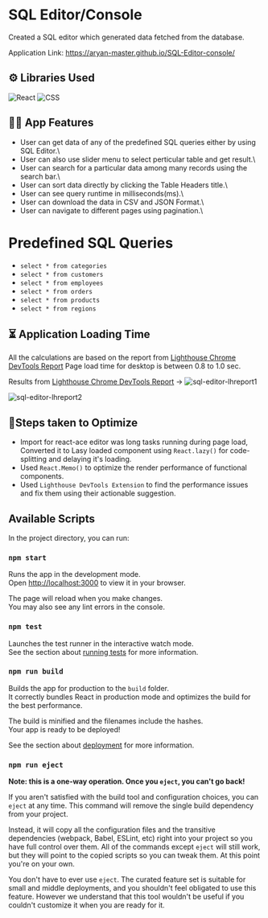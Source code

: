 # SQL Editor/Console

Created a SQL editor which generated data fetched from the database.

Application Link: https://aryan-master.github.io/SQL-Editor-console/

## ⚙ Libraries Used

![React](https://img.shields.io/badge/react-%2320232a.svg?style=for-the-badge&logo=react&logoColor=%2361DAFB)
![CSS](https://img.shields.io/badge/CSS-239120?&style=for-the-badge&logo=css3&logoColor=white)

## 👨‍💻 App Features

- User can get data of any of the predefined SQL queries either by using SQL Editor.\
- User can also use slider menu to select perticular table and get result.\
- User can search for a particular data among many records using the search bar.\
- User can sort data directly by clicking the Table Headers title.\
- User can see query runtime in milliseconds(ms).\
- User can download the data in CSV and JSON Format.\
- User can navigate to different pages using pagination.\

# Predefined SQL Queries

- `select * from categories`
- `select * from customers`
- `select * from employees`
- `select * from orders`
- `select * from products`
- `select * from regions`

## ⏳ Application Loading Time
All the calculations are based on the report from [Lighthouse Chrome DevTools Report](https://developers.google.com/web/tools/lighthouse#devtools)
Page load time for desktop is between 0.8 to 1.0 sec.

Results from [Lighthouse Chrome DevTools Report](https://developers.google.com/web/tools/lighthouse#devtools) ->
![sql-editor-lhreport1](https://user-images.githubusercontent.com/68116253/166192665-78622bbc-b06a-4267-9ab7-ea2853fc6b28.jpg)

![sql-editor-lhreport2](https://user-images.githubusercontent.com/68116253/166192602-a26477a0-a5c9-48db-97ed-a5e114e341d8.jpg)

## 🚀Steps taken to Optimize

- Import for react-ace editor was long tasks running during page load, Converted it to Lasy loaded component using `React.lazy()` for code-splitting and delaying it's loading.
- Used `React.Memo()` to optimize the render performance of functional components.
- Used `Lighthouse DevTools Extension` to find the performance issues and fix them using their actionable suggestion.

## Available Scripts

In the project directory, you can run:

### `npm start`

Runs the app in the development mode.\
Open [http://localhost:3000](http://localhost:3000) to view it in your browser.

The page will reload when you make changes.\
You may also see any lint errors in the console.

### `npm test`

Launches the test runner in the interactive watch mode.\
See the section about [running tests](https://facebook.github.io/create-react-app/docs/running-tests) for more information.

### `npm run build`

Builds the app for production to the `build` folder.\
It correctly bundles React in production mode and optimizes the build for the best performance.

The build is minified and the filenames include the hashes.\
Your app is ready to be deployed!

See the section about [deployment](https://facebook.github.io/create-react-app/docs/deployment) for more information.

### `npm run eject`

**Note: this is a one-way operation. Once you `eject`, you can't go back!**

If you aren't satisfied with the build tool and configuration choices, you can `eject` at any time. This command will remove the single build dependency from your project.

Instead, it will copy all the configuration files and the transitive dependencies (webpack, Babel, ESLint, etc) right into your project so you have full control over them. All of the commands except `eject` will still work, but they will point to the copied scripts so you can tweak them. At this point you're on your own.

You don't have to ever use `eject`. The curated feature set is suitable for small and middle deployments, and you shouldn't feel obligated to use this feature. However we understand that this tool wouldn't be useful if you couldn't customize it when you are ready for it.



